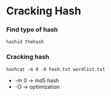 # Cracking Hash

### Find type of hash
```Shellscript
hashid thehash
```

### Cracking hash
```Shellscript
hashcat -m 0 -O hash.txt wordlist.txt
```

* -m 0 -> md5 hash
* -O -> optimization
